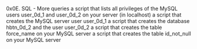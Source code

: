 0x0E. SQL - More queries
a script that lists all privileges of the MySQL users user_0d_1 and user_0d_2 on your server (in localhost)
a script that creates the MySQL server user user_0d_1
a script that creates the database hbtn_0d_2 and the user user_0d_2
a script that creates the table force_name on your MySQL server
a script that creates the table id_not_null on your MySQL server
